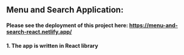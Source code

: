 ## Menu and Search Application:
#### Please see the deployment of this project here: https://menu-and-search-react.netlify.app/
#### 1. The app is written in React library
